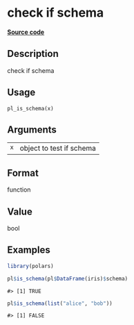 

# check if schema

[**Source code**](https://github.com/pola-rs/r-polars/tree/f1aede4d7d7f090c98651365a4120a8232503a4d/R/datatype.R#L9)

## Description

check if schema

## Usage

<pre><code class='language-R'>pl_is_schema(x)
</code></pre>

## Arguments

<table>
<tr>
<td style="white-space: nowrap; font-family: monospace; vertical-align: top">
<code id="pl_is_schema_:_x">x</code>
</td>
<td>
object to test if schema
</td>
</tr>
</table>

## Format

function

## Value

bool

## Examples

``` r
library(polars)

pl$is_schema(pl$DataFrame(iris)$schema)
```

    #> [1] TRUE

``` r
pl$is_schema(list("alice", "bob"))
```

    #> [1] FALSE
